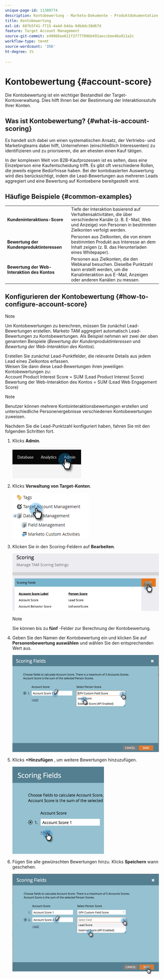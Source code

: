 ```yaml
---
unique-page-id: 11380774
description: Kontobewertung - Marketo-Dokumente - Produktdokumentation
title: Kontobewertung
exl-id: 68fb5f41-f715-4a4d-b4da-9db4dc38d67d
feature: Target Account Management
source-git-commit: e49860ae611f2f77789bb491aeccbee46a911a2c
workflow-type: tm+mt
source-wordcount: '356'
ht-degree: 1%

---
```


# Kontobewertung {#account-score}

Die Kontobewertung ist ein wichtiger Bestandteil der Target-Kontoverwaltung. Dies hilft Ihnen bei der Bestimmung der Interaktionsstufe Ihrer Konten.

## Was ist Kontobewertung? {#what-is-account-scoring}

Es handelt sich dabei um einen systematischen Ansatz, der Vertriebs- und Marketingteams dabei hilft, Unternehmen (einschließlich Interessenten) zu identifizieren und zu priorisieren, die am ehesten einen Kauf tätigen.

In der komplexen Welt von B2B-Kaufprozessen ist es selten, dass eine Einzelperson eine Kaufentscheidung trifft. Es gibt oft verschiedene Rollen, die jeweils eigene Bedürfnisse haben. Bei der kontobasierten Auswertung wird dies berücksichtigt, indem die Lead-Bewertungen aus mehreren Leads aggregiert und eine Bewertung auf Kontoebene bereitgestellt wird.

## Häufige Beispiele {#common-examples}

<table> 
 <tbody>
  <tr>
   <td><strong>Kundeninteraktions-Score</strong></td> 
   <td>Tiefe der Interaktion basierend auf Verhaltensaktivitäten, die über verschiedene Kanäle (z. B. E-Mail, Web und Anzeige) von Personen in bestimmten Zielkonten verfolgt werden.</td>
  </tr>
  <tr>
   <td><strong>Bewertung der Kundenproduktinteressen</strong></td>
   <td>Personen aus Zielkonten, die von einem bestimmten Produkt aus Interesse an dem Inhalt zeigen (z. B. das Herunterladen eines Whitepaper).</td> 
  </tr>
  <tr>
   <td><strong>Bewertung der Web-Interaktion des Kontos</strong></td>
   <td>Personen aus Zielkonten, die den Webkanal besuchen. Dieselbe Punktzahl kann erstellt werden, um die Kanalinteraktion aus E-Mail, Anzeigen oder anderen Kanälen zu messen.</td> 
  </tr>
 </tbody>
</table>

## Konfigurieren der Kontobewertung {#how-to-configure-account-score}

>[!NOTE]
>
>Um Kontobewertungen zu berechnen, müssen Sie zunächst Lead-Bewertungen erstellen. Marketo TAM aggregiert automatisch Lead-Bewertungen zu Kontobewertungen. Als Beispiel nehmen wir zwei der oben genannten Beispiele (_Bewertung der Kundenproduktinteressen_ und _Bewertung der Web-Interaktion des Kontos_).
>
>Erstellen Sie zunächst Lead-Punktfelder, die relevante Details aus jedem Lead eines Zielkontos erfassen.\
>Weisen Sie dann diese Lead-Bewertungen ihren jeweiligen Kontobewertungen zu:\
>Account Product Interest Score = SUM (Lead Product Interest Score)\
>Bewertung der Web-Interaktion des Kontos = SUM (Lead Web Engagement Score)

>[!NOTE]
>
>Benutzer können mehrere Kontointeraktionsbewertungen erstellen und unterschiedliche Personenergebnisse verschiedenen Kontobewertungen zuweisen.

Nachdem Sie die Lead-Punktzahl konfiguriert haben, fahren Sie mit den folgenden Schritten fort.

1. Klicks **Admin**.

   ![](assets/account-score-1.png)

1. Klicks **Verwaltung von Target-Konten**.

   ![](assets/account-score-2.png)

1. Klicken Sie in den Scoring-Feldern auf **Bearbeiten**.

   ![](assets/account-score-3.png)

   >[!NOTE]
   >
   >Sie können bis zu **fünf** -Felder zur Berechnung der Kontobewertung.

1. Geben Sie den Namen der Kontobewertung ein und klicken Sie auf **Personenbewertung auswählen** und wählen Sie den entsprechenden Wert aus.

   ![](assets/account-score-4.png)

1. Klicks **+Hinzufügen** , um weitere Bewertungen hinzuzufügen.

   ![](assets/account-score-5.png)

1. Fügen Sie alle gewünschten Bewertungen hinzu. Klicks **Speichern** wann geschehen.

   ![](assets/account-score-6.png)
